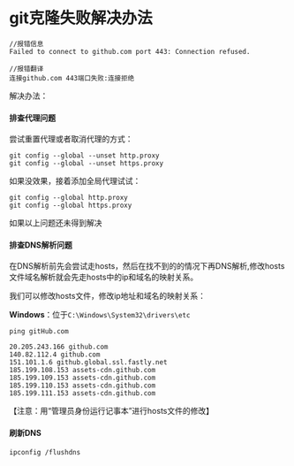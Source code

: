 # git克隆失败解决办法


```
//报错信息
Failed to connect to github.com port 443: Connection refused.

//报错翻译
连接github.com 443端口失败:连接拒绝
```

解决办法：

#### 排查代理问题

尝试重置代理或者取消代理的方式：

```apl
git config --global --unset http.proxy
git config --global --unset https.proxy
```

如果没效果，接着添加全局代理试试：

```apl
git config --global http.proxy
git config --global https.proxy
```

如果以上问题还未得到解决

#### 排查DNS解析问题

在DNS解析前先会尝试走hosts，然后在找不到的的情况下再DNS解析,修改hosts文件域名解析就会先走hosts中的ip和域名的映射关系。

我们可以修改hosts文件，修改ip地址和域名的映射关系：

**Windows**：位于`C:\Windows\System32\drivers\etc`

```apl
ping gitHub.com
```

```apl
20.205.243.166 github.com
140.82.112.4 github.com
151.101.1.6 github.global.ssl.fastly.net
185.199.108.153 assets-cdn.github.com
185.199.109.153 assets-cdn.github.com
185.199.110.153 assets-cdn.github.com
185.199.111.153 assets-cdn.github.com
```

【注意：用“管理员身份运行记事本”进行hosts文件的修改】

#### 刷新DNS

```apl
ipconfig /flushdns
```


